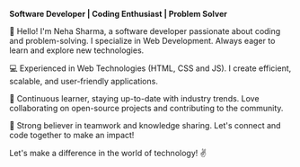 <b>Software Developer | Coding Enthusiast | Problem Solver</b>

👋 Hello! I'm Neha Sharma, a software developer passionate about coding and problem-solving. I specialize in Web Development. Always eager to learn and explore new technologies.

💻 Experienced in Web Technologies (HTML, CSS and JS). I create efficient, scalable, and user-friendly applications.

🌱 Continuous learner, staying up-to-date with industry trends. Love collaborating on open-source projects and contributing to the community.

🔨 Strong believer in teamwork and knowledge sharing. Let's connect and code together to make an impact!

<!--📫 Reach me at [your email] or connect on LinkedIn [your LinkedIn profile URL]. Open to new opportunities, collaborations, and tech discussions.--->


Let's make a difference in the world of technology! ✌️

